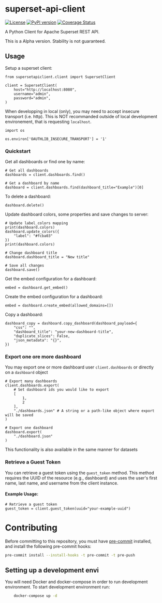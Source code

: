 # superset-api-client
[![License](https://img.shields.io/badge/License-Apache%202.0-blue.svg)](https://opensource.org/licenses/Apache-2.0)
[![PyPI version](https://badge.fury.io/py/superset-api-client.svg)](https://badge.fury.io/py/superset-api-client)
[![Coverage Status](https://coveralls.io/repos/github/opus-42/superset-api-client/badge.svg?branch=develop)](https://coveralls.io/github/opus-42/superset-api-client?branch=develop)

A Python Client for Apache Superset REST API.

This is a Alpha version. Stability is not guaranteed.

## Usage

Setup a superset client:
```python3
from supersetapiclient.client import SupersetClient

client = SupersetClient(
    host="http://localhost:8080",
    username="admin",
    password="admin",
)
```

When developping in local (only), you may need to accept insecure transport (i.e. http).
This is NOT recommanded outside of local development environement, that is requesting `localhost`.

```python3
import os

os.environ['OAUTHLIB_INSECURE_TRANSPORT'] = '1'
```

### Quickstart
Get all dashboards or find one by name:
```python3
# Get all dashboards
dashboards = client.dashboards.find()

# Get a dashboard by name
dashboard = client.dashboards.find(dashboard_title="Example")[0]
```

To delete a dashboard:
```python3
dashboard.delete()
```

Update dashboard colors, some properties and save changes to server:
```python3
# Update label_colors mapping
print(dashboard.colors)
dashboard.update_colors({
    "label": "#fcba03"
})
print(dashboard.colors)

# Change dashboard title
dashboard.dashboard_title = "New title"

# Save all changes
dashboard.save()
```

Get the embed configuration for a dashboard:
```python3
embed = dashboard.get_embed()
```

Create the embed configuration for a dashboard:
```python3
embed = dashboard.create_embed(allowed_domains=[])
```

Copy a dashboard:
```python3
dashboard_copy = dashboard.copy_dashboard(dashboard_payload={
    "css": "",
    "dashboard_title": "your-new-dashboard-title",
    "duplicate_slices": False,
    "json_metadata": "{}",
})
```

### Export one ore more dashboard

You may export one or more dashboard user `client.dashboards` or directly on a `dashboard` object

```python3
# Export many dashboards
client.dashboards.export(
    # Set dashboard ids you would like to export
    [
        1,
        2
    ],
    "./dashboards.json" # A string or a path-like object where export will be saved
)

# Export one dashboard
dashboard.export(
    "./dashboard.json"
)
```

This functionality is also available in the same manner for datasets


### Retrieve a Guest Token

You can retrieve a guest token using the `guest_token` method. This method requires the UUID of the resource (e.g., dashboard) and uses the user's first name, last name, and username from the client instance.

#### Example Usage:
```python3
# Retrieve a guest token
guest_token = client.guest_token(uuid="your-example-uuid")
```


# Contributing
Before committing to this repository, you must have [pre-commit](https://pre-commit.com) installed, and install
the following pre-commit hooks:

```sh
pre-commit install --install-hooks -t pre-commit -t pre-push
```

## Setting up a development envi

You will need Docker and docker-compose in order to run development environment.
To start development environment run:

```bash
    docker-compose up -d
```
